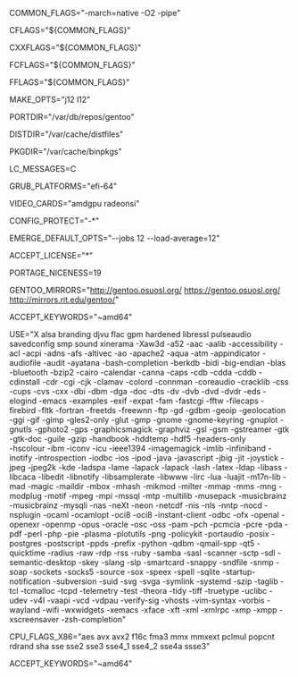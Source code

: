 COMMON_FLAGS="-march=native -O2 -pipe"

CFLAGS="${COMMON_FLAGS}"

CXXFLAGS="${COMMON_FLAGS}"

FCFLAGS="${COMMON_FLAGS}"

FFLAGS="${COMMON_FLAGS}"

MAKE_OPTS="j12 l12"

PORTDIR="/var/db/repos/gentoo"

DISTDIR="/var/cache/distfiles"

PKGDIR="/var/cache/binpkgs"

LC_MESSAGES=C

GRUB_PLATFORMS="efi-64"

VIDEO_CARDS="amdgpu radeonsi"

CONFIG_PROTECT="-*"

EMERGE_DEFAULT_OPTS="--jobs 12 --load-average=12"

ACCEPT_LICENSE="*"

PORTAGE_NICENESS=19

GENTOO_MIRRORS="http://gentoo.osuosl.org/ https://gentoo.osuosl.org/ http://mirrors.rit.edu/gentoo/"

ACCEPT_KEYWORDS="~amd64"

USE="X alsa branding djvu flac gpm hardened libressl pulseaudio savedconfig smp sound
xinerama
-Xaw3d -a52 -aac -aalib -accessibility -acl -acpi -adns -afs -altivec -ao -apache2
-aqua -atm -appindicator -audiofile -audit -ayatana -bash-completion -berkdb -bidi
-big-endian -blas -bluetooth -bzip2 -cairo -calendar -canna -caps -cdb -cdda -cddb
-cdinstall -cdr -cgi -cjk -clamav -colord -connman -coreaudio	-cracklib -css -cups
-cvs -cxx	-dbi -dbm -dga -doc -dts -dv -dvb -dvd -dvdr -eds -elogind -emacs -examples 
-exif -expat -fam -fastcgi -fftw -filecaps -firebird -fltk -fortran -freetds 
-freewnn -ftp -gd -gdbm -geoip -geolocation -ggi -gif -gimp -gles2-only	-glut -gmp
-gnome -gnome-keyring	-gnuplot -gnutls -gphoto2 -gps -graphicsmagick -graphviz -gsl
-gsm -gstreamer -gtk -gtk-doc -guile -gzip -handbook -hddtemp -hdf5 -headers-only	
-hscolour -ibm -iconv -icu -ieee1394 -imagemagick -imlib -infiniband -inotify 
-introspection -iodbc -ios -ipod -java -javascript -jbig -jit -joystick -jpeg -jpeg2k
-kde -ladspa -lame -lapack -lapack -lash -latex -ldap -libass -libcaca -libedit
-libnotify -libsamplerate -libwww -lirc -lua -luajit -m17n-lib -mad -magic -maildir
-mbox -mhash -mikmod -milter -mmap -mms -mng -modplug -motif -mpeg -mpi -mssql -mtp
-multilib -musepack -musicbrainz -musicbrainz -mysqli -nas -neXt -neon -netcdf -nis 
-nls -nntp -nocd -nsplugin -ocaml -ocamlopt -oci8 -oci8 -instant-client -odbc -ofx
-openal -openexr -openmp -opus -oracle -osc -oss -pam -pch -pcmcia -pcre -pda -pdf 
-perl -php -pie -plasma -plotutils -png -policykit -portaudio -posix -postgres 
-postscript -ppds -prefix -python -qdbm -qmail-spp -qt5 -quicktime -radius -raw -rdp
-rss -ruby -samba -sasl -scanner -sctp -sdl -semantic-desktop	-skey -slang -slp 
-smartcard -snappy -sndfile -snmp -soap -sockets -socks5 -source -sox -speex -spell
-sqlite -startup-notification	-subversion	-suid -svg -svga -symlink -systemd -szip
-taglib -tcl -tcmalloc -tcpd -telemetry -test -theora -tidy -tiff -truetype -uclibc
-udev -v4l -vaapi -vcd -vdpau -verify-sig	-vhosts -vim-syntax	-vorbis -wayland -wifi
-wxwidgets -xemacs -xface -xft -xml -xmlrpc -xmp -xmpp -xscreensaver -zsh-completion"

CPU_FLAGS_X86="aes avx avx2 f16c fma3 mmx mmxext pclmul popcnt rdrand sha sse sse2 sse3 sse4_1 sse4_2 sse4a ssse3"

ACCEPT_KEYWORDS="~amd64"
